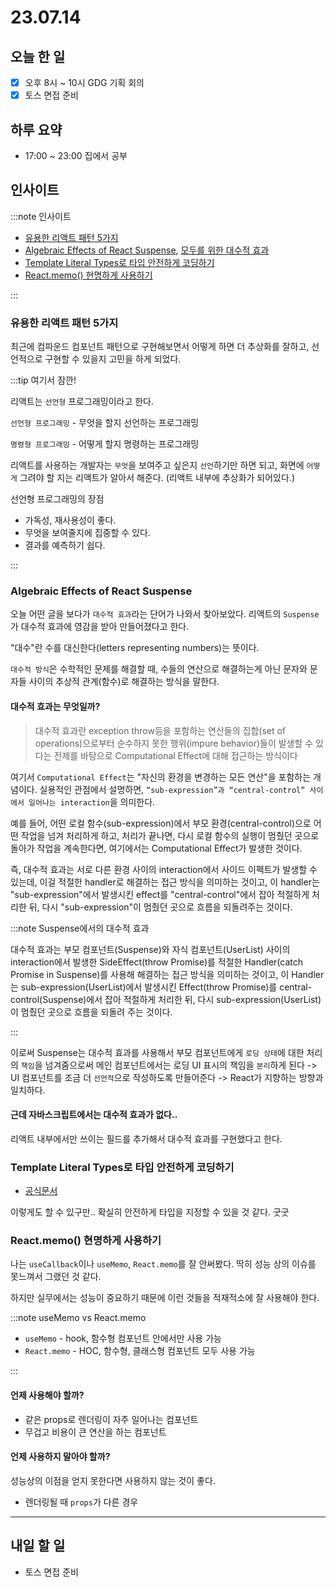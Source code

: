 # 23.07.14

## 오늘 한 일

- [x] 오후 8시 ~ 10시 GDG 기획 회의
- [x] 토스 면접 준비

## 하루 요약

- 17:00 ~ 23:00 집에서 공부

## 인사이트

:::note 인사이트

- [유용한 리액트 패턴 5가지](https://velog.io/@dnr6054/%EC%9C%A0%EC%9A%A9%ED%95%9C-%EB%A6%AC%EC%95%A1%ED%8A%B8-%ED%8C%A8%ED%84%B4-5%EA%B0%80%EC%A7%80?utm_source=pocket_saves)
- [Algebraic Effects of React Suspense](https://blog.mathpresso.com/algebraic-effects-of-react-suspense-157b49807ea0), [모두를 위한 대수적 효과](https://overreacted.io/ko/algebraic-effects-for-the-rest-of-us/)
- [Template Literal Types로 타입 안전하게 코딩하기](https://toss.tech/article/template-literal-types)
- [React.memo() 현명하게 사용하기](https://ui.toast.com/weekly-pick/ko_20190731)

:::

### 유용한 리액트 패턴 5가지

최근에 컴파운드 컴포넌트 패턴으로 구현해보면서 어떻게 하면 더 추상화를 잘하고, 선언적으로 구현할 수 있을지 고민을 하게 되었다.

:::tip 여기서 잠깐!

리액트는 `선언형` 프로그래밍이라고 한다.

`선언형 프로그래밍` - 무엇을 할지 선언하는 프로그래밍

`명령형 프로그래밍` - 어떻게 할지 명령하는 프로그래밍

리액트를 사용하는 개발자는 `무엇`을 보여주고 싶은지 `선언`하기만 하면 되고, 화면에 `어떻게` 그려야 할 지는 리액트가 알아서 해준다. (리액트 내부에 추상화가 되어있다.)

선언형 프로그래밍의 장점

- 가독성, 재사용성이 좋다.
- 무엇을 보여줄지에 집중할 수 있다.
- 결과를 예측하기 쉽다.

:::

### Algebraic Effects of React Suspense

오늘 어떤 글을 보다가 `대수적 효과`라는 단어가 나와서 찾아보았다. 리액트의 `Suspense`가 대수적 효과에 영감을 받아 만들어졌다고 한다.

"대수"란 수를 대신한다(letters representing numbers)는 뜻이다.

`대수적 방식`은 수학적인 문제를 해결할 때, 수들의 연산으로 해결하는게 아닌 문자와 문자들 사이의 추상적 관계(함수)로 해결하는 방식을 말한다.

#### 대수적 효과는 무엇일까?

> 대수적 효과란 exception throw등을 포함하는 연산들의 집합(set of operations)으로부터 순수하지 못한 행위(impure behavior)들이 발생할 수 있다는 전제를 바탕으로 Computational Effect에 대해 접근하는 방식이다

여기서 `Computational Effect`는 "자신의 환경을 변경하는 모든 연산"을 포함하는 개념이다. 실용적인 관점에서 설명하면, `“sub-expression”과 “central-control” 사이에서 일어나는 interaction`을 의미한다.

예를 들어, 어떤 로컬 함수(sub-expression)에서 부모 환경(central-control)으로 어떤 작업을 넘겨 처리하게 하고, 처리가 끝나면, 다시 로컬 함수의 실행이 멈췄던 곳으로 돌아가 작업을 계속한다면, 여기에서는 Computational Effect가 발생한 것이다.

즉, 대수적 효과는 서로 다른 환경 사이의 interaction에서 사이드 이펙트가 발생할 수 있는데, 이걸 적절한 handler로 해결하는 접근 방식을 의미하는 것이고, 이 handler는 "sub-expression"에서 발생시킨 effect를 "central-control"에서 잡아 적절하게 처리한 뒤, 다시 "sub-expression"이 멈췄던 곳으로 흐름을 되돌려주는 것이다.

:::note Suspense에서의 대수적 효과

대수적 효과는 부모 컴포넌트(Suspense)와 자식 컴포넌트(UserList) 사이의 interaction에서 발생한 SideEffect(throw Promise)를 적절한 Handler(catch Promise in Suspense)를 사용해 해결하는 접근 방식을 의미하는 것이고, 이 Handler는 sub-expression(UserList)에서 발생시킨 Effect(throw Promise)를 central-control(Suspense)에서 잡아 적절하게 처리한 뒤, 다시 sub-expression(UserList)이 멈췄던 곳으로 흐름을 되돌려 주는 것이다.

:::

이로써 Suspense는 대수적 효과를 사용해서 부모 컴포넌트에게 `로딩 상태`에 대한 처리의 `책임`을 넘겨줌으로써 메인 컴포넌트에서는 로딩 UI 표시의 책임을 `분리`하게 된다 -> UI 컴포넌트를 조금 더 `선언적`으로 작성하도록 만들어준다 -> React가 지향하는 방향과 일치하다.

#### 근데 자바스크립트에서는 대수적 효과가 없다..

리액트 내부에서만 쓰이는 필드를 추가해서 대수적 효과를 구현했다고 한다.

### Template Literal Types로 타입 안전하게 코딩하기

- [공식문서](https://www.typescriptlang.org/docs/handbook/2/template-literal-types.html)

이렇게도 할 수 있구만.. 확실히 안전하게 타입을 지정할 수 있을 것 같다. 굿굿

### React.memo() 현명하게 사용하기

나는 `useCallback`이나 `useMemo`, `React.memo`를 잘 안써봤다. 딱히 성능 상의 이슈를 못느껴서 그랬던 것 같다.

하지만 실무에서는 성능이 중요하기 때문에 이런 것들을 적재적소에 잘 사용해야 한다.

:::note useMemo vs React.memo

- `useMemo` - hook, 함수형 컴포넌트 안에서만 사용 가능
- `React.memo` - HOC, 함수형, 클래스형 컴포넌트 모두 사용 가능

:::

#### 언제 사용해야 할까?

- 같은 props로 렌더링이 자주 일어나는 컴포넌트
- 무겁고 비용이 큰 연산을 하는 컴포넌트

#### 언제 사용하지 말아야 할까?

성능상의 이점을 얻지 못한다면 사용하지 않는 것이 좋다.

- 렌더링될 때 `props`가 다른 경우

---

## 내일 할 일

- 토스 면접 준비